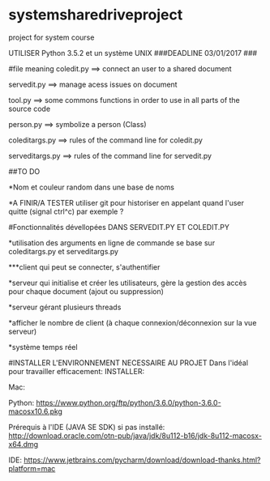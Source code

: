 # systemsharedriveproject
project for system course

UTILISER Python 3.5.2 et un système UNIX
###DEADLINE 03/01/2017 ###

#file meaning
coledit.py ==> connect an user to a shared document

servedit.py ==> manage acess issues on document

tool.py ==> some commons functions in order to use in all parts of the source code

person.py ==> symbolize a person (Class)

coleditargs.py ==> rules of the command line for coledit.py

serveditargs.py ==> rules of the command line for servedit.py

##TO DO

*Nom et couleur random dans une base de noms

*A FINIR/A TESTER utiliser git pour historiser en appelant quand l'user quitte (signal ctrl^c) par exemple ?

#Fonctionnalités dévellopées
DANS SERVEDIT.PY ET COLEDIT.PY

*utilisation  des arguments en ligne de commande se base sur coleditargs.py et serveditargs.py 

***client qui peut se connecter, s'authentifier

*serveur qui initialise et créer les utilisateurs, gère la gestion des accès pour chaque document (ajout ou suppression)

*serveur gérant plusieurs threads

*afficher le nombre de client (à chaque connexion/déconnexion sur la vue serveur)

*système temps réel

#INSTALLER L'ENVIRONNEMENT NECESSAIRE AU PROJET
Dans l'idéal pour travailler efficacement:
INSTALLER:

Mac:

Python:
https://www.python.org/ftp/python/3.6.0/python-3.6.0-macosx10.6.pkg

Prérequis à l'IDE (JAVA SE SDK) si pas installé:
http://download.oracle.com/otn-pub/java/jdk/8u112-b16/jdk-8u112-macosx-x64.dmg

IDE:
https://www.jetbrains.com/pycharm/download/download-thanks.html?platform=mac

